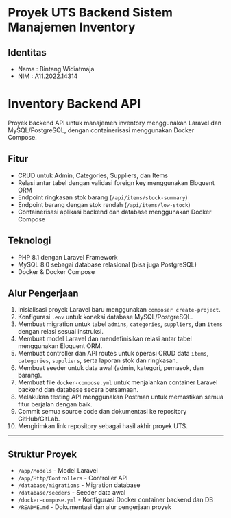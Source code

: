# Proyek UTS Backend Sistem Manajemen Inventory
## Identitas
- Nama : Bintang Widiatmaja
- NIM  : A11.2022.14314

# Inventory Backend API

Proyek backend API untuk manajemen inventory menggunakan Laravel dan MySQL/PostgreSQL, dengan containerisasi menggunakan Docker Compose.

## Fitur
- CRUD untuk Admin, Categories, Suppliers, dan Items
- Relasi antar tabel dengan validasi foreign key menggunakan Eloquent ORM
- Endpoint ringkasan stok barang (`/api/items/stock-summary`)
- Endpoint barang dengan stok rendah (`/api/items/low-stock`)
- Containerisasi aplikasi backend dan database menggunakan Docker Compose

## Teknologi
- PHP 8.1 dengan Laravel Framework
- MySQL 8.0 sebagai database relasional (bisa juga PostgreSQL)
- Docker & Docker Compose

## Alur Pengerjaan

1. Inisialisasi proyek Laravel baru menggunakan `composer create-project`.
2. Konfigurasi `.env` untuk koneksi database MySQL/PostgreSQL.
3. Membuat migration untuk tabel `admins`, `categories`, `suppliers`, dan `items` dengan relasi sesuai instruksi.
4. Membuat model Laravel dan mendefinisikan relasi antar tabel menggunakan Eloquent ORM.
5. Membuat controller dan API routes untuk operasi CRUD data `items`, `categories`, `suppliers`, serta laporan stok dan ringkasan.
6. Membuat seeder untuk data awal (admin, kategori, pemasok, dan barang).
7. Membuat file `docker-compose.yml` untuk menjalankan container Laravel backend dan database secara bersamaan.
8. Melakukan testing API menggunakan Postman untuk memastikan semua fitur berjalan dengan baik.
9. Commit semua source code dan dokumentasi ke repository GitHub/GitLab.
10. Mengirimkan link repository sebagai hasil akhir proyek UTS.

---

## Struktur Proyek

- `/app/Models` - Model Laravel
- `/app/Http/Controllers` - Controller API
- `/database/migrations` - Migration database
- `/database/seeders` - Seeder data awal
- `/docker-compose.yml` - Konfigurasi Docker container backend dan DB
- `/README.md` - Dokumentasi dan alur pengerjaan proyek
